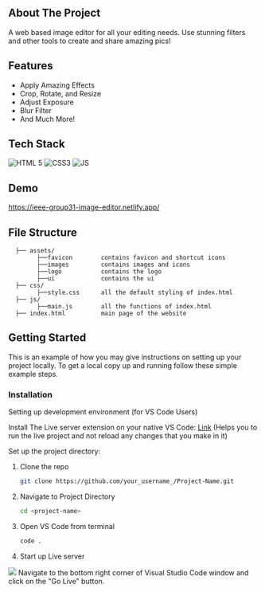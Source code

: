 ## About The Project

A web based image editor for all your editing needs. Use stunning filters and other tools to create and share amazing pics!

## Features

- Apply Amazing Effects
- Crop, Rotate, and Resize
- Adjust Exposure
- Blur Filter
- And Much More!

## Tech Stack

![HTML 5](https://img.shields.io/badge/HTML5-E34F26?style=for-the-badge&logo=html5&logoColor=white)
![CSS3](https://img.shields.io/badge/CSS3-1572B6?style=for-the-badge&logo=css3&logoColor=white)
![JS](https://img.shields.io/badge/JavaScript-323330?style=for-the-badge&logo=javascript&logoColor=F7DF1E)

## Demo

https://ieee-group31-image-editor.netlify.app/

## File Structure

```
  ├── assets/
        ├──favicon        contains favicon and shortcut icons
        ├──images         contains images and icons
        ├──logo           contains the logo
        ├──ui             contains the ui
  ├── css/
        ├──style.css      all the default styling of index.html
  ├── js/
        ├──main.js        all the functions of index.html
  ├── index.html          main page of the website
```

## Getting Started

This is an example of how you may give instructions on setting up your project locally. To get a local copy up and running follow these simple example steps.

### Installation

Setting up development environment (for VS Code Users)
  
  Install The Live server extension on your native VS Code: [Link](https://marketplace.visualstudio.com/items?itemName=ritwickdey.LiveServer)
  (Helps you to run the live project and not reload any changes that you make in it)
  
  Set up the project directory:
  

1. Clone the repo
   ```sh
   git clone https://github.com/your_username_/Project-Name.git
   ```
2. Navigate to Project Directory
   ```sh
   cd <project-name>
   ```
3. Open VS Code from terminal
   ```sh
   code .
   ```
4. Start up Live server
  <img src="https://i.imgur.com/drgG1vF.png"/>
  Navigate to the bottom right corner of Visual Studio Code window and click on the "Go Live" button.
  
